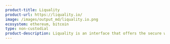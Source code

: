 ```yaml
---
product-title: Liquality
product-url: https://liquality.io/
image: /images/output_md/liquality.io.png
ecosystem: ethereum, bitcoin
type: non-custodial
product-description: Liquality is an interface that offers the secure way to swap cryptocurrencies between BTC, DAI, and ETH with minimal risk and fees, while maintaining control over your private keys.
---
```

